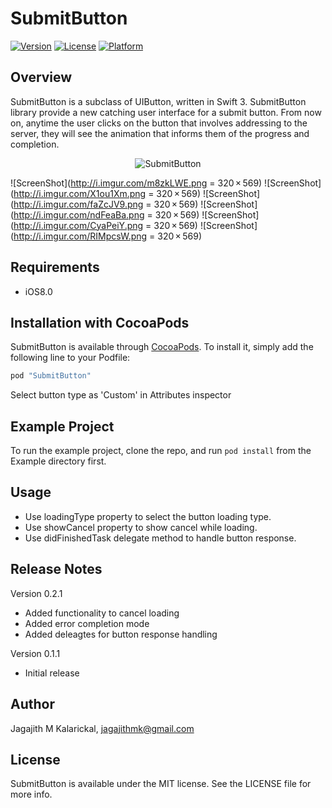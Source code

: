 # SubmitButton

[![Version](https://img.shields.io/cocoapods/v/SubmitButton.svg?style=flat)](http://cocoapods.org/pods/SubmitButton)
[![License](https://img.shields.io/cocoapods/l/SubmitButton.svg?style=flat)](http://cocoapods.org/pods/SubmitButton)
[![Platform](https://img.shields.io/cocoapods/p/SubmitButton.svg?style=flat)](http://cocoapods.org/pods/SubmitButton)

## Overview

SubmitButton is a subclass of UIButton, written in Swift 3. SubmitButton library provide a new catching user interface for a submit button. From now on, anytime the user clicks on the button that involves addressing to the server, they will see the animation that informs them of the progress and completion.

<p align="center">
<img src="http://i.imgur.com/IwiJgfZ.gif" alt="SubmitButton" />
</p>

![ScreenShot](http://i.imgur.com/m8zkLWE.png = 320 × 569)
![ScreenShot](http://i.imgur.com/X1ou1Xm.png = 320 × 569)
![ScreenShot](http://i.imgur.com/faZcJV9.png = 320 × 569)
![ScreenShot](http://i.imgur.com/ndFeaBa.png = 320 × 569)
![ScreenShot](http://i.imgur.com/CyaPeiY.png = 320 × 569)
![ScreenShot](http://i.imgur.com/RIMpcsW.png = 320 × 569)

## Requirements
* iOS8.0

## Installation with CocoaPods

SubmitButton is available through [CocoaPods](http://cocoapods.org). To install
it, simply add the following line to your Podfile:

```ruby
pod "SubmitButton"
```

Select button type as 'Custom' in Attributes inspector 

## Example Project

To run the example project, clone the repo, and run `pod install` from the Example directory first.

## Usage

* Use loadingType property to select the button loading type.
* Use showCancel property to show cancel while loading.
* Use didFinishedTask delegate method to handle button response.


## Release Notes

Version 0.2.1
* Added functionality to cancel loading
* Added error completion mode
* Added deleagtes for button response handling

Version 0.1.1
* Initial release

## Author

Jagajith M Kalarickal, jagajithmk@gmail.com

## License

SubmitButton is available under the MIT license. See the LICENSE file for more info.
